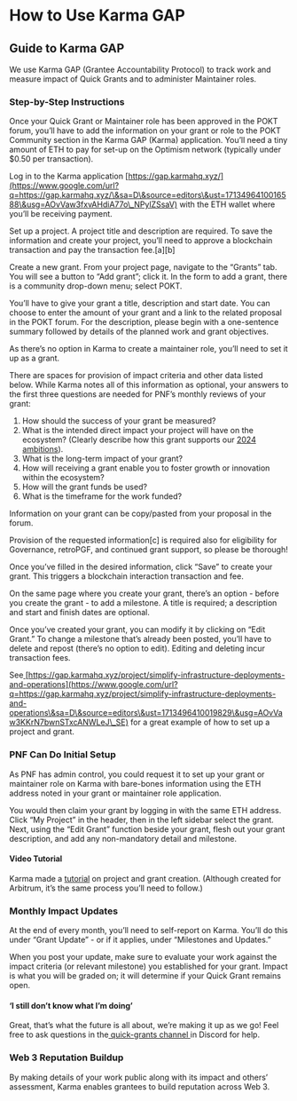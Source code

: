 # How to Use Karma GAP

## Guide to Karma GAP

We use Karma GAP (Grantee Accountability Protocol) to track work and measure impact of Quick Grants and to administer Maintainer roles.

### Step-by-Step Instructions

Once your Quick Grant or Maintainer role has been approved in the POKT forum, you’ll have to add the information on your grant or role to the POKT Community section in the Karma GAP (Karma) application. You’ll need a tiny amount of ETH to pay for set-up on the Optimism network (typically under $0.50 per transaction).

Log in to the Karma application [https://gap.karmahq.xyz/](https://www.google.com/url?q=https://gap.karmahq.xyz/\&sa=D\&source=editors\&ust=1713496410016588\&usg=AOvVaw3fxvAHdiA77o\_NPylZSsaV)  with the ETH wallet where you’ll be receiving payment.

Set up a project. A project title and description are required. To save the information and create your project, you’ll need to approve a blockchain transaction and pay the transaction fee.\[a]\[b]

Create a new grant. From your project page, navigate to the “Grants” tab. You will see a button to “Add grant”; click it. In the form to add a grant, there is a community drop-down menu; select POKT.

You’ll have to give your grant a title, description and start date. You can choose to enter the amount of your grant and a link to the related proposal in the POKT forum. For the description, please begin with a one-sentence summary followed by details of the planned work and grant objectives.

As there’s no option in Karma to create a maintainer role, you’ll need to set it up as a grant.

There are spaces for provision of impact criteria and other data listed below. While Karma notes all of this information as optional, your answers to the first three questions are needed for PNF’s monthly reviews of your grant:

1. How should the success of your grant be measured?
2. What is the intended direct impact your project will have on the ecosystem? (Clearly describe how this grant supports our [2024 ambitions](https://www.google.com/url?q=https://forum.pokt.network/t/pnf-ecosystem-strategy-and-ambitions-update/4836\&sa=D\&source=editors\&ust=1713496410018252\&usg=AOvVaw2dV5xyZz4I4x-V4FilDpRG)).
3. What is the long-term impact of your grant?
4. How will receiving a grant enable you to foster growth or innovation within the ecosystem?
5. How will the grant funds be used?
6. What is the timeframe for the work funded?

Information on your grant can be copy/pasted from your proposal in the forum.

Provision of the requested information\[c] is required also for eligibility for Governance, retroPGF, and continued grant support, so please be thorough!

Once you’ve filled in the desired information, click “Save” to create your grant. This triggers a blockchain interaction transaction and fee.

On the same page where you create your grant, there’s an option - before you create the grant - to add a milestone. A title is required; a description and start and finish dates are optional.

Once you’ve created your grant, you can modify it by clicking on “Edit Grant.” To change a milestone that’s already been posted, you’ll have to delete and repost (there’s no option to edit). Editing and deleting incur transaction fees.

See[ ](https://www.google.com/url?q=https://gap.karmahq.xyz/project/simplify-infrastructure-deployments-and-operations\&sa=D\&source=editors\&ust=1713496410019598\&usg=AOvVaw3kwOqaKgevrf9ld1I9cH1A)[https://gap.karmahq.xyz/project/simplify-infrastructure-deployments-and-operations](https://www.google.com/url?q=https://gap.karmahq.xyz/project/simplify-infrastructure-deployments-and-operations\&sa=D\&source=editors\&ust=1713496410019829\&usg=AOvVaw3KKrN7bwnSTxcANWLeJ\_SE) for a great example of how to set up a project and grant.

### PNF Can Do Initial Setup

As PNF has admin control, you could request it to set up your grant or maintainer role on Karma with bare-bones information using the ETH address noted in your grant or maintainer role application.

You would then claim your grant by logging in with the same ETH address. Click “My Project” in the header, then in the left sidebar select the grant. Next, using the “Edit Grant” function beside your grant, flesh out your grant description, and add any non-mandatory detail and milestone.

#### Video Tutorial <a href="#h.nkgl23te534k" id="h.nkgl23te534k"></a>

Karma made a [tutorial](https://www.google.com/url?q=https://www.loom.com/share/808079dd4c0a40c69e7ff3368e4bbf5b\&sa=D\&source=editors\&ust=1713496410020798\&usg=AOvVaw10ZO4nSHKzDeuB\_I5xJuOy) on project and grant creation. (Although created for Arbitrum, it’s the same process you’ll need to follow.)

### Monthly Impact Updates

At the end of every month, you’ll need to self-report on Karma. You’ll do this under “Grant Update” - or if it applies, under “Milestones and Updates.”

When you post your update, make sure to evaluate your work against the impact criteria (or relevant milestone) you established for your grant. Impact is what you will be graded on; it will determine if your Quick Grant remains open.

#### ‘I still don’t know what I’m doing’ <a href="#h.2l1shzg2in45" id="h.2l1shzg2in45"></a>

Great, that’s what the future is all about, we’re making it up as we go! Feel free to ask questions in the[ quick-grants channel ](https://www.google.com/url?q=https://discord.com/channels/553741558869131266/1210657674669334619\&sa=D\&source=editors\&ust=1713496410021857\&usg=AOvVaw1-XK1yAgoA3jwFDeYNyr4e)in Discord for help.

### Web 3 Reputation Buildup

By making details of your work public along with its impact and others’ assessment, Karma enables grantees to build reputation across Web 3.

